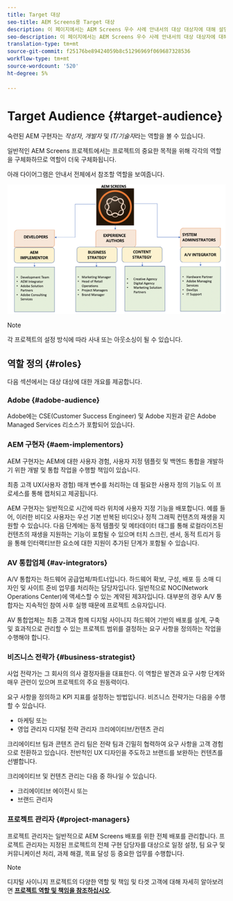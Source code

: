 ```yaml
---
title: Target 대상
seo-title: AEM Screens용 Target 대상
description: 이 페이지에서는 AEM Screens 우수 사례 안내서의 대상 대상자에 대해 설명합니다
seo-description: 이 페이지에서는 AEM Screens 우수 사례 안내서의 대상 대상자에 대해 설명합니다
translation-type: tm+mt
source-git-commit: f25176be89424059b8c51296969f069687328536
workflow-type: tm+mt
source-wordcount: '520'
ht-degree: 5%

---
```



# Target Audience {#target-audience}

숙련된 AEM 구현자는 *작성자*, *개발자* 및 *IT/기술자*&#x200B;라는 역할을 볼 수 있습니다.

일반적인 AEM Screens 프로젝트에서는 프로젝트의 중요한 목적을 위해 각각의 역할을 구체화하므로 역할이 더욱 구체화됩니다.

아래 다이어그램은 안내서 전체에서 참조할 역할을 보여줍니다.

![](/help/assets/roles-used.png)

>[!NOTE]
>
>각 프로젝트의 설정 방식에 따라 사내 또는 아웃소싱이 될 수 있습니다.

## 역할 정의 {#roles}

다음 섹션에서는 대상 대상에 대한 개요를 제공합니다.

### Adobe {#adobe-audience}

Adobe에는 CSE(Customer Success Engineer) 및 Adobe 지원과 같은 Adobe Managed Services 리소스가 포함되어 있습니다.

### AEM 구현자 {#aem-implementors}

AEM 구현자는 AEM에 대한 사용자 경험, 사용자 지정 템플릿 및 백엔드 통합을 개발하기 위한 개발 및 통합 작업을 수행할 책임이 있습니다.

최종 고객 UX(사용자 경험) 매개 변수를 처리하는 데 필요한 사용자 정의 기능도 이 프로세스를 통해 캡처되고 제공됩니다.

AEM 구현자는 일반적으로 시간에 따라 위치에 사용자 지정 기능을 배포합니다. 예를 들어, 이러한 비디오 사용자는 우선 기본 반복된 비디오나 정적 그래픽 컨텐츠의 재생을 지원할 수 있습니다. 다음 단계에는 동적 템플릿 및 메타데이터 태그를 통해 로컬라이즈된 컨텐츠의 재생을 지원하는 기능이 포함될 수 있으며 터치 스크린, 센서, 동적 트리거 등을 통해 인터랙티브한 요소에 대한 지원이 추가된 단계가 포함될 수 있습니다.

### AV 통합업체 {#av-integrators}

A/V 통합자는 하드웨어 공급업체/파트너입니다. 하드웨어 확보, 구성, 배포 등 소매 디자인 및 사이트 준비 업무를 처리하는 담당자입니다. 일반적으로 NOC(Network Operations Center)에 액세스할 수 있는 계약된 제3자입니다. 대부분의 경우 A/V 통합자는 지속적인 참여 사후 실행 때문에 프로젝트 소유자입니다.

AV 통합업체는 최종 고객과 함께 디지털 사이니지 하드웨어 기반의 배포를 설계, 구축 및 효과적으로 관리할 수 있는 프로젝트 범위를 결정하는 요구 사항을 정의하는 작업을 수행해야 합니다.

### 비즈니스 전략가 {#business-strategist}

사업 전략가는 그 회사의 의사 결정자들을 대표한다. 이 역할은 발견과 요구 사항 단계와 매우 관련이 있으며 프로젝트의 주요 원동력이다.

요구 사항을 정의하고 KPI 지표를 설정하는 방법입니다. 비즈니스 전략가는 다음을 수행할 수 있습니다.

* 마케팅 또는
* 영업 관리자 디지털 전략 관리자 크리에이티브/컨텐츠 관리

크리에이티브 팀과 콘텐츠 관리 팀은 전략 팀과 긴밀히 협력하여 요구 사항을 고객 경험으로 전환하고 있습니다. 전반적인 UX 디자인을 주도하고 브랜드를 보완하는 컨텐츠를 선별합니다.

크리에이티브 및 컨텐츠 관리는 다음 중 하나일 수 있습니다.

* 크리에이티브 에이전시 또는
* 브랜드 관리자

### 프로젝트 관리자 {#project-managers}

프로젝트 관리자는 일반적으로 AEM Screens 배포를 위한 전체 배포를 관리합니다. 프로젝트 관리자는 지정된 프로젝트의 전체 구현 담당자를 대상으로 일정 설정, 팀 요구 및 커뮤니케이션 처리, 과제 해결, 목표 달성 등 중요한 업무를 수행합니다.

>[!NOTE]
>
>디지털 사이니지 프로젝트의 다양한 역할 및 책임 및 타겟 고객에 대해 자세히 알아보려면 **[프로젝트 역할 및 책임을 참조하십시오](https://helpx.adobe.com/experience-manager/6-5/screens/using/project-roles-responsibilities.html)**.
